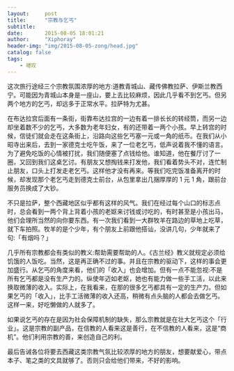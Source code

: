 ```yaml
---
layout:     post
title:      "宗教与乞丐"
subtitle:   
date:       2015-08-05 18:01:21
author:     "Xiphoray"
header-img: "img/2015-08-05-zong/head.jpg"
catalog: false
tags:     
    - 嗟叹
---
```


 这次旅行途经三个宗教氛围浓厚的地方:道教青城山、藏传佛教拉萨、伊斯兰教西宁。可能因为青城山本身是一座山，要上去比较麻烦，因此几乎看不到乞丐。但另两个地方的乞丐，却远多于正常水平。拉萨特为尤甚。

 在布达拉宫后面有一条街，街靠布达拉宫的一边有着一排长长的转经筒，而另一边却坐着数不少的乞丐，大多数为老年妇女，有的还带着一两个小孩。早上转宫的时候，信徒们就会走在这条街上，沿路向这些乞丐塞一元或一角的纸币。在我们从小昭寺出来后，去到一家德克士吃午饭，来了一位老乞丐，低声说着我不懂的语言。为了避免吃饭的心情被打扰，我们随便塞了点钱给他。谁知道，他在餐厅讨了一圈，又回到我们这桌乞讨。有朋友又想掏钱来打发他，我们看着势头不对，连忙制止朋友，口头上打发走老乞丐。这样他才没有再来。等我们吃完饭准备离开的时候，却发现那个老乞丐走到德克士前台，从包里拿出几捆厚厚的 1 元 1 角，跟前台服务员换成了大钞。

 不只是拉萨，整个西藏地区似乎都有这样的风气。我们在经过每个山口的标志点时，总会看到一两个背上背着小孩的老妪来讨钱或讨吃的，有时甚至是小孩出马，他们会理所当然的向你要东西。有一次我们看到一大群牧羊在路边的草地上吃草，就下车拍照。牧羊的是个少年，有个朋友上前跟他搭讪，没讲几句，少年就来了句:「有烟吗？」

 几乎所有宗教都会有类似的教义:帮助需要帮助的人。《古兰经》教义就规定必须给饥饿的人饭吃。当然，这是再正确不过的事。并且在宗教的驱动下，这样的事会更加盛行。从乞丐的角度来看，他们的「收入」也会增加。但有一点不能忽视:不是所有乞丐都是没有生产力的。纵使年迈如老妪，她也有能力做一些手工活，以此来换取微薄的收入。实际上，在我看来，在那的很多乞丐都具有一定的生产力。但如果乞丐的「收入」，比手工活微薄的收入还高，稍微有点头脑的人都会去做乞丐。这样一来，好吃懒做的人就多了。

 如果说乞丐的存在是因为社会保障机制的缺失，那么宗教就是在壮大乞丐这个「行业」。这是宗教的副产品，在信教的人看来这是善行，在不信教的人看来，这是“商机”。他们利用宗教的善，来创造自己的利。

 最后告诫各位将要去西藏这类宗教气氛比较浓厚的地方的朋友，想要献爱心，带点本子、笔之类的文具就够了。否则只会给他们带来，不好的影响。
